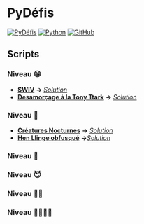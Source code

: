 # PyDéfis

[![PyDéfis](https://img.shields.io/badge/PYDEFIS-6FDA44?style=for-the-badge&logoColor=white)](https://pydefis.callicode.fr) [![Python](https://img.shields.io/badge/python-3670A0?style=for-the-badge&logo=python&logoColor=ffdd54)](https://www.python.org) [![GitHub](https://img.shields.io/badge/github-%23121011.svg?style=for-the-badge&logo=github&logoColor=white)](https://github.com/thinkercat/PyDefis)

## Scripts

### Niveau 😁

* [**SWIV**](https://pydefis.callicode.fr/defis/VitesseLumiere/txt) **->** [*Solution*](https://github.com/thinkercat/PyDefis/blob/master/SWIV.py)
* [**Desamorçage à la Tony Ttark**](https://pydefis.callicode.fr/defis/SpymasterBomb/txt) **->** [*Solution*](https://github.com/thinkercat/PyDefis/blob/master/DesamorçageALaTonyStark.py)

### Niveau 🥴

* [**Créatures Nocturnes**](https://pydefis.callicode.fr/defis/C22_VampireSurvivors/txt) **->** [*Solution*](https://github.com/thinkercat/PyDefis/blob/master/CreaturesNocturnes.py)
* [**Hen Llinge obfusqué**](https://pydefis.callicode.fr/defis/C22_Obfuscate01/txt) **->**[*Solution*](https://github.com/thinkercat/PyDefis/blob/master/HenLlingeObfusqué.py)

### Niveau 🤢

### Niveau 😈

### Niveau 🐱‍👤

### Niveau 🐱‍👤🐱‍👤
